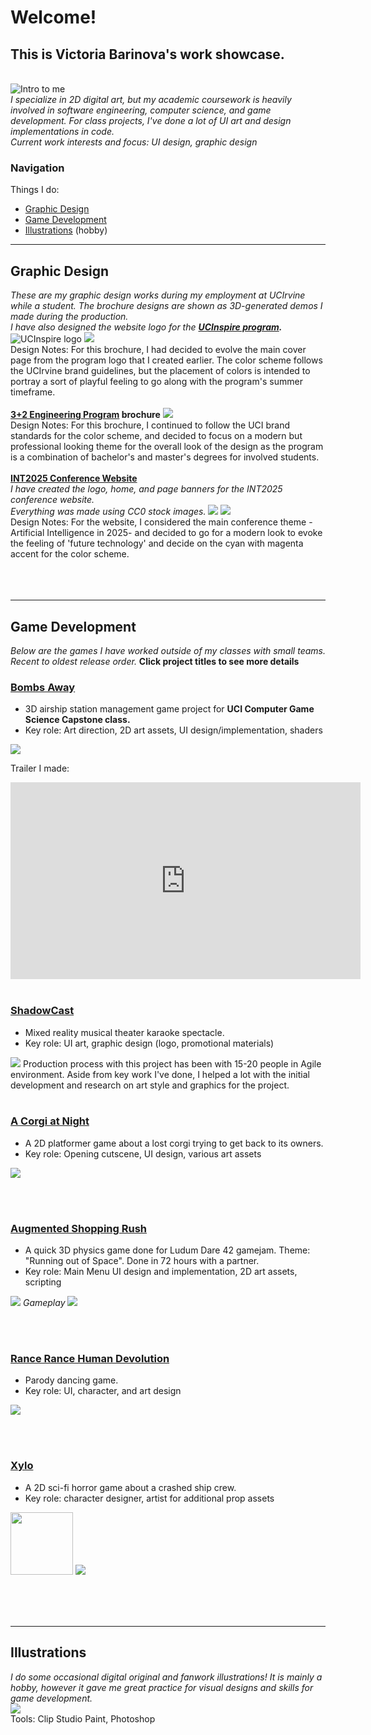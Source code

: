 # Welcome!

## This is Victoria Barinova's work showcase.
<br>
<img src="images/profile.gif" alt="Intro to me"><br>
<i>I specialize in 2D digital art, but my academic coursework is heavily involved in software engineering, computer science, and game development.
For class projects, I've done a lot of UI art and design implementations in code.
<br>Current work interests and focus: UI design, graphic design</i>

### Navigation
Things I do:
- <a href="#h1">Graphic Design</a>
- <a href="#h2">Game Development</a>
- <a href="#h3">Illustrations</a> (hobby)

<hr>

<h2><a name="h1">Graphic Design</a></h2>
<i>These are my graphic design works during my employment at UCIrvine while a student. The brochure designs are shown as 3D-generated demos I made during the production.</i><br>
<i>I have also designed the website logo for the <b><a href="https://sites.uci.edu/ucinspire/">UCInspire program</a>.</b></i>
<img src="images/title_ucinspire.png" alt="UCInspire logo">
<img src="images/demo_inspire.png"><br>
Design Notes: For this brochure, I had decided to evolve the main cover page from the program logo that I created earlier. The color scheme follows the UCIrvine brand guidelines, but the placement of colors is intended to portray a sort of playful feeling to go along with the program's summer timeframe.<br><br>
<b><a href="https://sites.uci.edu/engr32/">3+2 Engineering Program</a> brochure</b>
<img src="images/demo_32.png"><br>
Design Notes: For this brochure, I continued to follow the UCI brand standards for the color scheme, and decided to focus on a modern but professional looking theme for the overall look of the design as the program is a combination of bachelor's and master's degrees for involved students.<br><br>
<b><a href="http://int2025.eng.uci.edu/">INT2025 Conference Website</a></b><br>
<i>I have created the logo, home, and page banners for the INT2025 conference website.
  <br>Everything was made using CC0 stock images.</i>
<img src="images/int2025_webpreview.png">
<img src="images/banners.png">
<br>
Design Notes: For the website, I considered the main conference theme - Artificial Intelligence in 2025- and decided to go for a modern look to evoke the feeling of 'future technology' and decide on the cyan with magenta accent for the color scheme.
<br><br><br><br>
<hr>
<h2><a name="h2">Game Development</a></h2>
<i>Below are the games I have worked outside of my classes with small teams. Recent to oldest release order.</i>
<strong>Click project titles to see more details </strong>
<h3><a href="https://penguindigital.itch.io/bombsaway">Bombs Away</a></h3>
  <ul><li>3D airship station management game project for <strong>UCI Computer Game Science Capstone class.</strong></li>
  <li>Key role: Art direction, 2D art assets, UI design/implementation, shaders</li></ul>
  
  <a href="https://penguindigital.itch.io/bombsaway"><img src="/images/bombsaway.png"></a>
  
  Trailer I made:
  <iframe width="560" height="315" src="https://www.youtube-nocookie.com/embed/wAv6NmYhYIA" frameborder="0" allow="accelerometer; autoplay; encrypted-media; gyroscope; picture-in-picture" allowfullscreen></iframe>
  <br><br>
 
<h3><a href="https://transformativeplay.ics.uci.edu/shadowcast/">ShadowCast</a></h3>
  <ul><li>Mixed reality musical theater karaoke spectacle.</li>
  <li>Key role: UI art, graphic design (logo, promotional materials)</li></ul>
  <img src="/images/shadowcast.png">
Production process with this project has been with 15-20 people in Agile environment. Aside from key work I've done, I helped a lot with the initial development and research on art style and graphics for the project. 
  <br><br>
  
<h3><a href="https://theavianlord.itch.io/a-corgi-at-night">A Corgi at Night</a></h3>
  <ul><li>A 2D platformer game about a lost corgi trying to get back to its owners.</li>
  <li>Key role: Opening cutscene, UI design, various art assets</li></ul>
  <img src="/images/corgi_preview.png">
  
  <br><br>
  
<h3><a href="https://neizuu.itch.io/augmented-shopping-rush">Augmented Shopping Rush</a></h3>
  <ul><li>A quick 3D physics game done for Ludum Dare 42 gamejam. Theme: "Running out of Space". Done in 72 hours with a partner.</li>
  <li>Key role: Main Menu UI design and implementation, 2D art assets, scripting</li></ul>
  <img src="/images/asr_previewl.png">
  <i>Gameplay</i>
  <img src="/images/asr_gameplay.gif">
  
  <br><br>
  
<h3><a href="https://theavianlord.itch.io/rance-rance-human-devolution">Rance Rance Human Devolution</a></h3>
  <ul><li>Parody dancing game.</li>
  <li>Key role: UI, character, and art design</li></ul>
  <img src="/images/rance_previewl.png">

<br><br>

<h3><a href="https://theavianlord.itch.io/xylo">Xylo</a></h3>
 <ul><li>A 2D sci-fi horror game about a crashed ship crew.</li>
  <li>Key role: character designer, artist for additional prop assets</li></ul>
  <img src="/images/xylo_walk_test.gif" height="100">
  <img src="/images/xylo_preview.png">


<br><br><br>


<hr>
<h2><a name="h3">Illustrations</a></h2>
<i>I do some occasional digital original and fanwork illustrations! It is mainly a hobby, however it gave me great practice for visual designs and skills for game development.</i><br>
<img src="/images/art_preview.png">
<br>Tools: Clip Studio Paint, Photoshop
